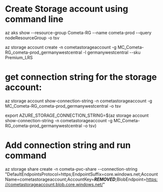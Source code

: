 # Create Storage account using command line

az aks show --resource-group Cometa-RG --name cometa-prod --query nodeResourceGroup -o tsv

az storage account create -n cometastorageaccount -g MC_Cometa-RG_cometa-prod_germanywestcentral -l germanywestcentral --sku Premium_LRS


# get connection string for the storage account:
az storage account show-connection-string -n cometastorageaccount -g MC_Cometa-RG_cometa-prod_germanywestcentral -o tsv


export AZURE_STORAGE_CONNECTION_STRING=$(az storage account show-connection-string -n cometastorageaccount -g MC_Cometa-RG_cometa-prod_germanywestcentral -o tsv)


# Add connection string and run command
az storage share create -n cometa-pvc-share --connection-string "DefaultEndpointsProtocol=https;EndpointSuffix=core.windows.net;AccountName=cometastorageaccount;AccountKey=***REMOVED***;BlobEndpoint=https://cometastorageaccount.blob.core.windows.net/"